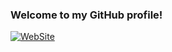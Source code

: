### Welcome to my GitHub profile!

[![WebSite](https://img.shields.io/badge/My%20personal%20website-red?style=for-the-badge)](http://www.ahstr.live/)
